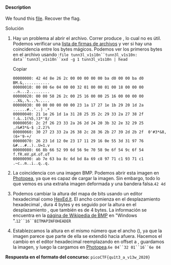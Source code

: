 #### Description

We found this [file](https://mercury.picoctf.net/static/da18eed3d15fd04f7b076bdcecf15b27/tunn3l_v1s10n). Recover the flag.

Solución

1. Hay un problema al abrir el archivo. Correr produce , lo cual no es útil. Podemos verificar una [lista de firmas de archivos](https://en.wikipedia.org/wiki/List_of_file_signatures) y ver si hay una coincidencia entre los bytes mágicos. Podemos ver los primeros bytes en el archivo usando :`file tunn3l_v1s10n``tunn3l_v1s10n: data``tunn3l_v1s10n``xxd -g 1 tunn3l_v1s10n | head`
    
    Copiar
    
    ```
    00000000: 42 4d 8e 26 2c 00 00 00 00 00 ba d0 00 00 ba d0  BM.&,...........
    00000010: 00 00 6e 04 00 00 32 01 00 00 01 00 18 00 00 00  ..n...2.........
    00000020: 00 00 58 26 2c 00 25 16 00 00 25 16 00 00 00 00  ..X&,.%...%.....
    00000030: 00 00 00 00 00 00 23 1a 17 27 1e 1b 29 20 1d 2a  ......#..'..) .*
    00000040: 21 1e 26 1d 1a 31 28 25 35 2c 29 33 2a 27 38 2f  !.&..1(%5,)3*'8/
    00000050: 2c 2f 26 23 33 2a 26 2d 24 20 3b 32 2e 32 29 25  ,/&#3*&-$ ;2.2)%
    00000060: 30 27 23 33 2a 26 38 2c 28 36 2b 27 39 2d 2b 2f  0'#3*&8,(6+'9-+/
    00000070: 26 23 1d 12 0e 23 17 11 29 16 0e 55 3d 31 97 76  &#...#..)..U=1.v
    00000080: 66 8b 66 52 99 6d 56 9e 70 58 9e 6f 54 9c 6f 54  f.fR.mV.pX.oT.oT
    00000090: ab 7e 63 ba 8c 6d bd 8a 69 c8 97 71 c1 93 71 c1  .~c..m..i..q..q.
    ```
    
2. La coincidencia con una imagen BMP. Podemos abrir esta imagen en [Photopea](https://www.photopea.com/), ya que es capaz de cargar la imagen. Sin embargo, todo lo que vemos es una extraña imagen deformada y una bandera falsa.`42 4d`

3. Podemos cambiar la altura del mapa de bits usando un editor hexadecimal como [HexEd.it](https://hexed.it/). El ancho comienza en el desplazamiento hexadecimal , dura 4 bytes y es seguido por la altura en el desplazamiento , que también es de 4 bytes. La información se encuentra en la [página de Wikipedia de BMP](https://en.wikipedia.org/wiki/BMP_file_format) en "Windows ".`12``16``BITMAPINFOHEADER`
    
4. Establezcamos la altura en el mismo número que el ancho (), ya que la imagen parece que parte de ella se extendió hacia afuera. Hacemos el cambio en el editor hexadecimal reemplazando en offset a , guardamos la imagen, y luego la cargamos en [Photopea](https://www.photopea.com/).`6e 04``32 01``16``6e 04`

**Respuesta en el formato del concurso:**
`picoCTF{qu1t3_a_v13w_2020}`
